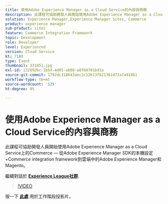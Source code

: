 ```yaml
---
title: 使用Adobe Experience Manager as a Cloud Service的內容與商務
description: 此課程可協助開發人員開始使用Adobe Experience Manager as a Cloud Service上的Commerce — 從Adobe Experience Manager SDK的本機設定+Commerce integration framework到雲端中的Adobe Experience Manager和Magento。 此工作階段屬於Adobe Developers Live內容事件的一部分。
solution: Experience Manager,Experience Manager Sites, Commerce
product: experience manager
sub-product: sites
feature: Commerce Integration Framework
topic: Development
role: Developer
level: Experienced
version: Cloud Service
kt: 7188
type: Event
thumbnail: 331851.jpg
exl-id: 1326926c-1bb4-4d05-ab08-a8f60701bd1a
source-git-commit: 1792dc318643aec2c12613f621361d72a7a918b1
workflow-type: tm+mt
source-wordcount: '125'
ht-degree: 0%

---
```


# 使用Adobe Experience Manager as a Cloud Service的內容與商務

此課程可協助開發人員開始使用Adobe Experience Manager as a Cloud Service上的Commerce — 從Adobe Experience Manager SDK的本機設定+Commerce integration framework到雲端中的Adobe Experience Manager和Magento。

繼續對話於 **[Experience League社群](https://adobe.ly/36Yd3v6)**.

>[!VIDEO](https://video.tv.adobe.com/v/331851/?quality=12&learn=on&hidetitle=true)

按一下 **[此處](/help/adobe-developers-live/assets/content-commerce.pdf)** 用於工作階段投影片。

